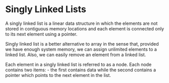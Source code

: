 Singly Linked Lists
===

A singly linked list is a linear data structure in which the elements are not stored in contiguous memory locations and each element is connected only to its next element using a pointer.

Singly linked list is a better alternative to array in the sense that, provided we have enough system memory, we can assign unlimited elements to a linked list. Also, we can easily remove an element from a linked list.

Each element in a singly linked list is referred to as a node. Each node contains two items: - the first contains data while the second contains a pointer which points to the next element in the list.


